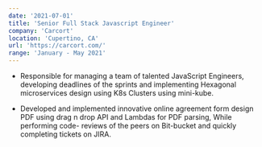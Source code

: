 ```yaml
---
date: '2021-07-01'
title: 'Senior Full Stack Javascript Engineer'
company: 'Carcort'
location: 'Cupertino, CA'
url: 'https://carcort.com/'
range: 'January - May 2021'
---
```


- Responsible for managing a team of talented JavaScript Engineers, developing
  deadlines of the sprints and implementing Hexagonal microservices design
  using K8s Clusters using mini-kube.

- Developed and implemented innovative online agreement form design PDF
  using drag n drop API and Lambdas for PDF parsing, While performing code-
  reviews of the peers on Bit-bucket and quickly completing tickets on JIRA.
